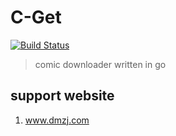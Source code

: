 # C-Get
[![Build Status](https://travis-ci.org/feilongfl/c-get.svg?branch=master)](https://travis-ci.org/feilongfl/c-get)

> comic downloader written in go

## support website
1. www.dmzj.com

